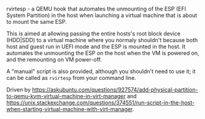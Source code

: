 rvirtesp - a QEMU hook that automates the unmounting of the ESP (EFI System Partition) in the host when launching a virtual machine that is about to mount the same ESP.

This is aimed at allowing passing the entire hosts's root block device (HDD|SDD) to a virtual machine where you normaly shouldn't because both host and guest run in UEFI mode and the ESP is mounted in the host. It automates the unmounting the ESP on the host when the VM is powered on, and the remounting on VM power-off.

A "manual" script is also provided, although you shouldn't need to use it; it can be called as `rvirtesp` from your command line.

Driven by https://askubuntu.com/questions/927574/add-physical-partition-to-qemu-kvm-virtual-machine-in-virt-manager and https://unix.stackexchange.com/questions/374551/run-script-in-the-host-when-starting-virtual-machine-with-virt-manager.
